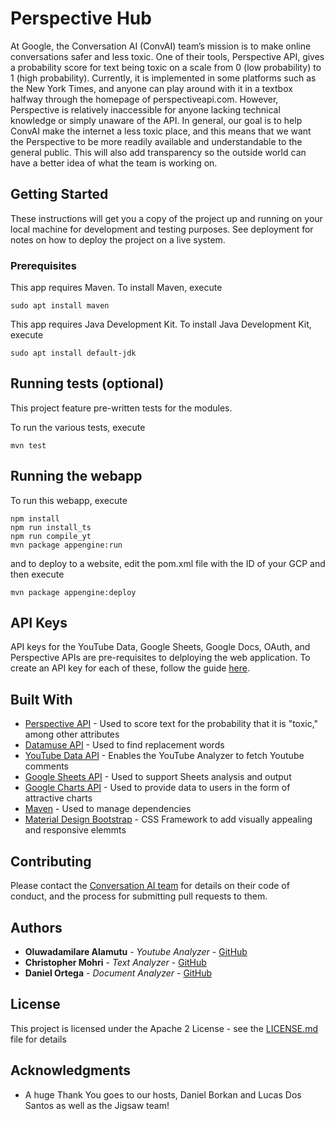 # Perspective Hub

At Google, the Conversation AI (ConvAI) team’s mission is to make online conversations safer and less toxic. One of their tools, Perspective API, gives a probability score for text being toxic on a scale from 0 (low probability) to 1 (high probability). Currently, it is implemented in some platforms such as the New York Times, and anyone can play around with it in a textbox halfway through the homepage of perspectiveapi.com. However, Perspective is relatively inaccessible for anyone lacking technical knowledge or simply unaware of the API. In general, our goal is to help ConvAI make the internet a less toxic place, and this means that we want the Perspective to be more readily available and understandable to the general public. This will also add transparency so the outside world can have a better idea of what the team is working on.

## Getting Started

These instructions will get you a copy of the project up and running on your local machine for development and testing purposes. See deployment for notes on how to deploy the project on a live system.

### Prerequisites
This app requires Maven. To install Maven, execute
```
sudo apt install maven
```
This app requires Java Development Kit. To install Java Development Kit, execute
```
sudo apt install default-jdk 
```

## Running tests (optional)

This project feature pre-written tests for the modules. 

To run the various tests, execute
```
mvn test 
```

## Running the webapp

To run this webapp, execute

```
npm install
npm run install_ts
npm run compile_yt
mvn package appengine:run
```

and to deploy to a website, edit the pom.xml file with the ID of your GCP and then execute

```
mvn package appengine:deploy
```

## API Keys

API keys for the YouTube Data, Google Sheets, Google Docs, OAuth, and Perspective APIs are pre-requisites to delploying the web application.
To create an API key for each of these, follow the guide [here](https://cloud.google.com/docs/authentication/api-keys#creating_an_api_key).

## Built With

* [Perspective API](http://perspectiveapi.com/#/home) - Used to score text for the probability that it is "toxic," among other attributes
* [Datamuse API](https://www.datamuse.com/api/) - Used to find replacement words 
* [YouTube Data API](https://developers.google.com/youtube/v3) - Enables the YouTube Analyzer to fetch Youtube comments
* [Google Sheets API](https://developers.google.com/sheets/api) - Used to support Sheets analysis and output
* [Google Charts API](https://developers.google.com/chart) - Used to provide data to users in the form of attractive charts  
* [Maven](https://maven.apache.org/) - Used to manage dependencies
* [Material Design Bootstrap](https://mdbootstrap.com/) - CSS Framework to add visually appealing and responsive elemmts

## Contributing

Please contact the [Conversation AI team](https://conversationai.github.io/) for details on their code of conduct, and the process for submitting pull requests to them. 

## Authors

* **Oluwadamilare Alamutu** - *Youtube Analyzer* - [GitHub](https://github.com/olu144)
* **Christopher Mohri** - *Text Analyzer* - [GitHub](https://github.com/chrismohrii)
* **Daniel Ortega** - *Document Analyzer* - [GitHub](https://github.com/danieldortega77)

## License

This project is licensed under the Apache 2 License - see the [LICENSE.md](https://github.com/googleinterns/step40-2020/blob/master/LICENSE) file for details

## Acknowledgments

* A huge Thank You goes to our hosts, Daniel Borkan and Lucas Dos Santos as well as the Jigsaw team!

